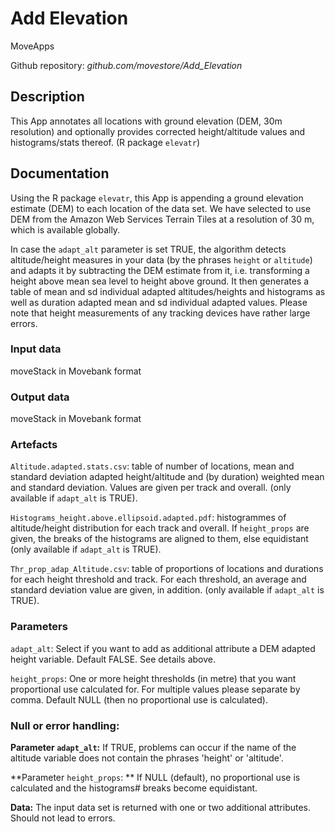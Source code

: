 # Add Elevation

MoveApps

Github repository: *github.com/movestore/Add_Elevation*

## Description
This App annotates all locations with ground elevation (DEM, 30m resolution) and optionally provides corrected height/altitude values and histograms/stats thereof. (R package `elevatr`)

## Documentation
Using the R package `elevatr`, this App is appending a ground elevation estimate (DEM) to each location of the data set. We have selected to use DEM from the Amazon Web Services Terrain Tiles at a resolution of 30 m, which is available globally.

In case the `adapt_alt` parameter is set TRUE, the algorithm detects altitude/height measures in your data (by the phrases `height` or `altitude`) and adapts it by subtracting the DEM estimate from it, i.e. transforming a height above mean sea level to height above ground. It then generates a table of mean and sd individual adapted altitudes/heights and histograms as well as duration adapted mean and sd individual adapted values. Please note that height measurements of any tracking devices have rather large errors.

### Input data
moveStack in Movebank format

### Output data
moveStack in Movebank format

### Artefacts
`Altitude.adapted.stats.csv`:  table of number of locations, mean and standard deviation adapted height/altitude and (by duration) weighted mean and standard deviation. Values are given per track and overall. (only available if `adapt_alt` is TRUE).

`Histograms_height.above.ellipsoid.adapted.pdf`: histogrammes of altitude/height distribution for each track and overall. If `height_props` are given, the breaks of the histograms are aligned to them, else equidistant (only available if `adapt_alt` is TRUE).

`Thr_prop_adap_Altitude.csv`: table of proportions of locations and durations for each height threshold and track. For each threshold, an average and standard deviation value are given, in addition. (only available if `adapt_alt` is TRUE).

### Parameters 
`adapt_alt`: Select if you want to add as additional attribute a DEM adapted height variable. Default FALSE. See details above.

`height_props`: One or more height thresholds (in metre) that you want proportional use calculated for. For multiple values please separate by comma. Default NULL (then no proportional use is calculated).

### Null or error handling:
**Parameter `adapt_alt`:** If TRUE, problems can occur if the name of the altitude variable does not contain the phrases 'height' or 'altitude'.

**Parameter `height_props`: ** If NULL (default), no proportional use is calculated and the histograms# breaks become equidistant.

**Data:** The input data set is returned with one or two additional attributes. Should not lead to errors. 
